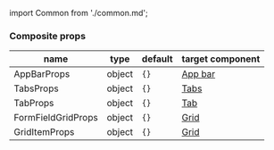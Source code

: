 import Common from './common.md';

<Common />

### Composite props
|name|type|default|target component|
|----|----|-------|----------------|
|AppBarProps|object|`{}`|[App bar](https://material-ui.com/api/app-bar/#appbar-api)|
|TabsProps|object|`{}`|[Tabs](https://material-ui.com/api/tabs/)|
|TabProps|object|`{}`|[Tab](https://material-ui.com/api/tab/)|
|FormFieldGridProps|object|`{}`|[Grid](https://material-ui.com/api/tab/)|
|GridItemProps|object|`{}`|[Grid](https://material-ui.com/api/grid/)|